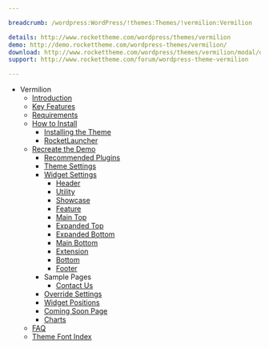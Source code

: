 ```yaml
---

breadcrumb: /wordpress:WordPress/!themes:Themes/!vermilion:Vermilion

details: http://www.rockettheme.com/wordpress/themes/vermilion
demo: http://demo.rockettheme.com/wordpress-themes/vermilion/
download: http://www.rockettheme.com/wordpress/themes/vermilion/modal/downloads
support: http://www.rockettheme.com/forum/wordpress-theme-vermilion

---
```


* Vermilion
    * [Introduction]()
    * [Key Features](INDEX.md#key-features)
    * [Requirements](INDEX.md#requirements)
    * [How to Install](../../start/themes.md#how-to-install)
        * [Installing the Theme](../../start/themes.md#installing-the-theme)
        * [RocketLauncher](../../start/rocketlauncher.md)
    * [Recreate the Demo](demo.md)
        * [Recommended Plugins](demo.md#recommended-plugins)
        * [Theme Settings](demo.md#theme-settings)
        * [Widget Settings](demo.md#widget-settings)
            * [Header](demo_header.md)
            * [Utility](demo_utility.md)
            * [Showcase](demo_showcase.md)
            * [Feature](demo_feature.md)
            * [Main Top](demo_maintop.md)
            * [Expanded Top](demo_expandedtop.md)
            * [Expanded Bottom](demo_expandedbottom.md)
            * [Main Bottom](demo_mainbottom.md)
            * [Extension](demo_extension.md)
            * [Bottom](demo_bottom.md)
            * [Footer](demo_footer.md)
        * Sample Pages
            * [Contact Us](contactus.md)
        * [Override Settings](demo_override.md)
        * [Widget Positions](positions.md)
        * [Coming Soon Page](comingsoon.md)
        * [Charts](charts.md)
    * [FAQ](faq.md)
    * [Theme Font Index](../../../technical_tips/general/font_index.md)